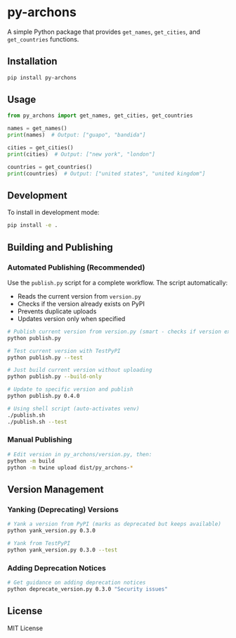 # py-archons

A simple Python package that provides `get_names`, `get_cities`, and `get_countries` functions.

## Installation

```bash
pip install py-archons
```

## Usage

```python
from py_archons import get_names, get_cities, get_countries

names = get_names()
print(names)  # Output: ["guapo", "bandida"]

cities = get_cities()
print(cities)  # Output: ["new york", "london"]

countries = get_countries()
print(countries)  # Output: ["united states", "united kingdom"]
```

## Development

To install in development mode:

```bash
pip install -e .
```

## Building and Publishing

### Automated Publishing (Recommended)

Use the `publish.py` script for a complete workflow. The script automatically:
- Reads the current version from `version.py`
- Checks if the version already exists on PyPI
- Prevents duplicate uploads
- Updates version only when specified

```bash
# Publish current version from version.py (smart - checks if version exists)
python publish.py

# Test current version with TestPyPI
python publish.py --test

# Just build current version without uploading
python publish.py --build-only

# Update to specific version and publish
python publish.py 0.4.0

# Using shell script (auto-activates venv)
./publish.sh
./publish.sh --test
```

### Manual Publishing

```bash
# Edit version in py_archons/version.py, then:
python -m build
python -m twine upload dist/py_archons-*
```

## Version Management

### Yanking (Deprecating) Versions

```bash
# Yank a version from PyPI (marks as deprecated but keeps available)
python yank_version.py 0.3.0

# Yank from TestPyPI
python yank_version.py 0.3.0 --test
```

### Adding Deprecation Notices

```bash
# Get guidance on adding deprecation notices
python deprecate_version.py 0.3.0 "Security issues"
```

## License

MIT License